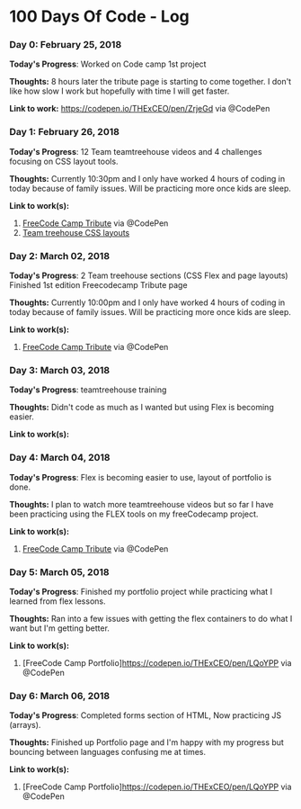 # 100 Days Of Code - Log

### Day 0: February 25, 2018


**Today's Progress**: Worked on Code camp 1st project

**Thoughts:** 8 hours later the tribute page is starting to come together. I don't like how slow I work but hopefully with time I will get faster.

**Link to work:** https://codepen.io/THExCEO/pen/ZrjeGd via @CodePen


### Day 1: February 26, 2018


**Today's Progress**: 12 Team teamtreehouse  videos and 4 challenges focusing on CSS layout tools.

**Thoughts:** Currently 10:30pm and I only  have worked 4 hours of coding in today because of family issues. Will be practicing more once kids are sleep.

**Link to work(s):**
1. [FreeCode Camp Tribute](https://codepen.io/THExCEO/pen/ZrjeGd) via @CodePen
2. [Team treehouse CSS layouts](https://teamtreehouse.com/library/css-layout-basics/page-layout-with-the-float-property/the-float-challenge)


### Day 2: March 02, 2018


**Today's Progress**: 2 Team  treehouse sections (CSS Flex and page layouts) Finished 1st edition Freecodecamp Tribute page

**Thoughts:** Currently 10:00pm and I only  have worked 4 hours of coding in today because of family issues. Will be practicing more once kids are sleep.

**Link to work(s):**
1. [FreeCode Camp Tribute](https://codepen.io/THExCEO/pen/ZrjeGd) via @CodePen


### Day 3: March 03, 2018


**Today's Progress**: teamtreehouse training

**Thoughts:** Didn't code as much as I wanted but using Flex is becoming easier.

**Link to work(s):**



### Day 4: March 04, 2018


**Today's Progress**: Flex is becoming easier to use, layout of portfolio is done.

**Thoughts:** I plan to watch more teamtreehouse videos but so far I have been practicing using the FLEX tools on my freeCodecamp project.

**Link to work(s):**
1. [FreeCode Camp Tribute](https://codepen.io/THExCEO/pen/ZrjeGd) via @CodePen




### Day 5: March 05, 2018


**Today's Progress**: Finished my portfolio project while practicing what I learned from flex lessons.

**Thoughts:** Ran into a few issues with getting the flex containers to do what I want but I'm getting better.

**Link to work(s):**
1. [FreeCode Camp Portfolio]https://codepen.io/THExCEO/pen/LQoYPP via @CodePen



### Day 6: March 06, 2018


**Today's Progress**: Completed forms section of HTML, Now practicing JS (arrays).

**Thoughts:** Finished up Portfolio page and I'm happy with my progress but bouncing between languages confusing me at times.

**Link to work(s):**
1. [FreeCode Camp Portfolio]https://codepen.io/THExCEO/pen/LQoYPP via @CodePen
